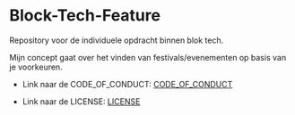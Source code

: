 # Block-Tech-Feature
Repository voor de individuele opdracht binnen blok tech.

Mijn concept gaat over het vinden van festivals/evenementen op basis van je voorkeuren.

* Link naar de CODE_OF_CONDUCT:
[CODE_OF_CONDUCT](https://github.com/thimogagliano/Block-Tech-Feature/blob/main/CODE_OF_CONDUCT.md)

* Link naar de LICENSE: 
[LICENSE](https://github.com/thimogagliano/Block-Tech-Feature/blob/main/LICENSE.md)
